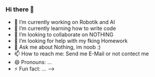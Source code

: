 ### Hi there 👋


- 🔭 I’m currently working on Robotik and AI
- 🌱 I’m currently learning how to write code
- 👯 I’m looking to collaborate on NOTHING
- 🤔 I’m looking for help with my fking Homework
- 💬 Ask me about Nothing, im noob :)
- 📫 How to reach me: Send me E-Mail or not contect me 
- 😄 Pronouns: ...
- ⚡ Fun fact: ...
-->
